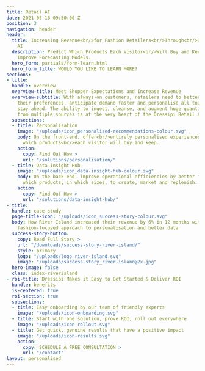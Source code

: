 ```yaml
---
title: Retail AI
date: 2021-05-16 09:50:00 Z
position: 3
navigation: header
header:
  title: Increasing Revenue<br/>for Fashion Retailers<br/>Through<br/>Retail-Specific
    AI
  description: Predict Which Products Each Visitor<br/>Will Buy and Keep;<br/>and
    Improve Forecasting Models.
  hero_form: partials/form-learn.html
  hero_form_title: WOULD YOU LIKE TO LEARN MORE?
sections:
- title: 
  handle: overview
  overview-title: Meet Shopper Expectations and Increase Revenue
  overview-subtitle: With always-on customers, retailers need to better understand
    their preferences, anticipate demand faster and personalise all touch points to
    stay ahead. The ability to ingest, cleanse, and augment huge quantities of data
    from multiple sources is at the very heart of the Dressipi Retail AI Platform.
  subsections:
  - title: Personalisation
    image: "/uploads/icon_personalised-recommendations-colour.svg"
    body: On the front-end, offer<br/>entirely personalised experiences by<br/>predicting
      which products<br/>each visitor will buy and keep.
    action:
      copy: Find Out How >
      url: "/solutions/personalisation/"
  - title: Data Insight Hub
    image: "/uploads/icon_data-insight-hub-colour.svg"
    body: On the back-end, improve operational efficiencies by better forecasting
      which products, in which sizes, to create, market and replenish.
    action:
      copy: Find Out How >
      url: "/solutions/data-insight-hub/"
- title: 
  handle: case-study
  page-title-icon: "/uploads/icon_success-story-colour.svg"
  body: How River Island increased their revenue by 6% in 12 months with Dressipi’s
    fashion-focused approach to personalisation and better data
  success-story-button:
    copy: Read Full Story >
    url: "/downloads/success-story-river-island/"
    style: primary
    logo: "/uploads/logo_river-island.svg"
    image: "/uploads/success-story_river-island@2x.jpg"
  hero-image: false
  class: index-riverisland
- roi-title: Dressipi Makes it Easy to Get Started & Deliver ROI
  handle: benefits
  is-centered: true
  roi-section: true
  subsections:
  - title: Easy onboarding by our team of friendly experts
    image: "/uploads/icon-onboarding.svg"
  - title: Start with one solution, prove ROI, roll out everywhere
    image: "/uploads/icon-rollout.svg"
  - title: Get quick, genuine results that have a positive impact
    image: "/uploads/icon-results.svg"
    action:
      copy: SCHEDULE A FREE CONSULTATION >
      url: "/contact"
layout: personalised
---
```


